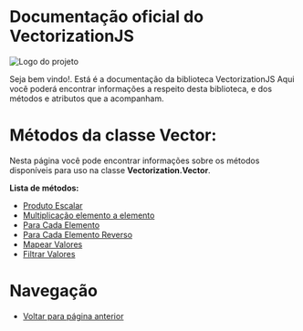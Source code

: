 # Documentação oficial do VectorizationJS
![Logo do projeto](https://github.com/WilliamJardim/VectorizationJS/blob/main/imagens/logo512x512.png)

Seja bem vindo!. Está é a documentação da biblioteca VectorizationJS
Aqui você poderá encontrar informações a respeito desta biblioteca, e dos métodos e atributos que a acompanham.

# Métodos da classe Vector:
Nesta página você pode encontrar informações sobre os métodos disponíveis para uso na classe **Vectorization.Vector**.

**Lista de métodos:**
 - [Produto Escalar](ProdutoEscalar/page.md)
 - [Multiplicação elemento a elemento](Multiplicacao/page.md)
 - [Para Cada Elemento](ParaCadaElemento/page.md)
 - [Para Cada Elemento Reverso](ParaCadaElementoReverso/page.md)
 - [Mapear Valores](MapearValores/page.md)
 - [Filtrar Valores](FiltrarValores/page.md)

# Navegação
* [Voltar para página anterior](../page.md)